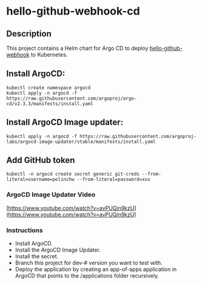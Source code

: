 # hello-github-webhook-cd

## Description

This project contains a Helm chart for Argo CD to deploy [hello-github-webhook](https://github.com/polinchw/hello-github-webhook) to Kubernetes.

## Install ArgoCD:

```
kubectl create namespace argocd
kubectl apply -n argocd -f https://raw.githubusercontent.com/argoproj/argo-cd/v2.3.3/manifests/install.yaml
```

## Install ArgoCD Image updater:

```
kubectl apply -n argocd -f https://raw.githubusercontent.com/argoproj-labs/argocd-image-updater/stable/manifests/install.yaml
```

## Add GitHub token

```
kubectl -n argocd create secret generic git-creds --from-literal=username=polinchw --from-literal=password=xxx
```

### ArgoCD Image Updater Video
[https://www.youtube.com/watch?v=avPUQin9kzU](https://www.youtube.com/watch?v=avPUQin9kzU)

### Instructions

+ Install ArgoCD.
+ Install the ArgoCD Image Updater.
+ Install the secret.
+ Branch this project for dev-# version you want to test with.
+ Deploy the application by creating an app-of-apps application in ArgoCD that points
to the /applications folder recursively.

